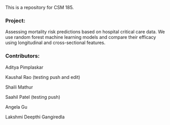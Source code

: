 This is a repository for CSM 185. 

### Project: 
Assessing mortality risk predictions based on hospital critical care data. We use random forest machine learning models and compare their efficacy using longitudinal and cross-sectional features.

### Contributors: 
Aditya Pimplaskar

Kaushal Rao (testing push and edit)

Shaili Mathur

Saahil Patel (testing push)

Angela Gu

Lakshmi Deepthi Gangiredla

